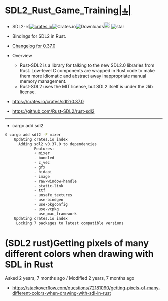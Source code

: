 # SDL2_Rust_Game_Training[|🔝|](#link)

- SDL2-rs[![crates.io](https://img.shields.io/crates/v/sdl2.svg)](https://crates.io/crates/sdl2)![Crates.io](https://img.shields.io/crates/l/sdl2)![Downloads](https://img.shields.io/crates/d/sdl2.svg)<a href="https://github.com/Rust-SDL2/rust-sdl2"><img alt="githubicon" width="20px" src="https://user-images.githubusercontent.com/67513038/218287708-001511d7-1cce-42d3-92d2-4a61193b38f0.png" /></a>
![star](https://img.shields.io/github/stars/Rust-SDL2/rust-sdl2.svg)

- Bindings for SDL2 in Rust.
- [Changelog for 0.37.0](https://github.com/Rust-SDL2/rust-sdl2/blob/master/changelog.md#v0370)
- Overview
  - Rust-SDL2 is a library for talking to the new SDL2.0 libraries from Rust. Low-level C components are wrapped in Rust code to make them more idiomatic and abstract away inappropriate manual memory management.
  - Rust-SDL2 uses the MIT license, but SDL2 itself is under the zlib license.

- https://crates.io/crates/sdl2/0.37.0
- https://github.com/Rust-SDL2/rust-sdl2

<hr />

- cargo add sdl2 

```bash
$ cargo add sdl2 -F mixer
    Updating crates.io index
      Adding sdl2 v0.37.0 to dependencies
             Features:
             + mixer
             - bundled
             - c_vec
             - gfx
             - hidapi
             - image
             - raw-window-handle
             - static-link
             - ttf
             - unsafe_textures
             - use-bindgen
             - use-pkgconfig
             - use-vcpkg
             - use_mac_framework
    Updating crates.io index
     Locking 7 packages to latest compatible versions
```

# (SDL2 rust)Getting pixels of many different colors when drawing with SDL in Rust
Asked 2 years, 7 months ago / Modified 2 years, 7 months ago 
- https://stackoverflow.com/questions/72181090/getting-pixels-of-many-different-colors-when-drawing-with-sdl-in-rust
